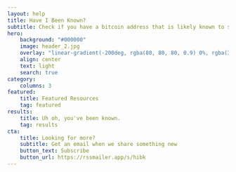 ```yaml
---
layout: help
title: Have I Been Known?
subtitle: Check if you have a bitcoin address that is likely known to surveillance
hero:
    background: "#000000"
    image: header_2.jpg
    overlay: "linear-gradient(-200deg, rgba(80, 80, 80, 0.9) 0%, rgba(37, 37, 37, 0.9) 53%, rgba(0, 0, 0, 0.9) 100%)"
    align: center
    text: light
    search: true
category:
    columns: 3
featured:
    title: Featured Resources
    tag: featured
results:
	title: Uh oh, you've been known.
	tag: results
cta:
    title: Looking for more?
    subtitle: Get an email when we share something new
    button_text: Subscribe  
    button_url: https://rssmailer.app/s/hibk      
---
```

